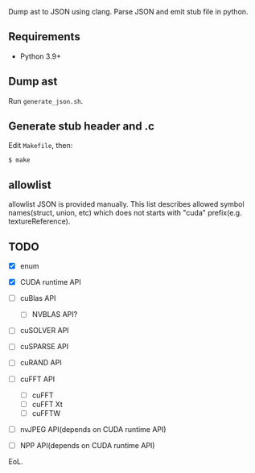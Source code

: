 Dump ast to JSON using clang.
Parse JSON and emit stub file in python.

## Requirements

* Python 3.9+

## Dump ast

Run `generate_json.sh`.

## Generate stub header and .c

Edit `Makefile`, then:

```
$ make
```


## allowlist

allowlist JSON is provided manually.
This list describes allowed symbol names(struct, union, etc) which does not starts with "cuda" prefix(e.g. textureReference).

## TODO

* [x] enum
* [x] CUDA runtime API
* [ ] cuBlas API
  * [ ] NVBLAS API?
* [ ] cuSOLVER API
* [ ] cuSPARSE API
* [ ] cuRAND API
* [ ] cuFFT API
  * [ ] cuFFT
  * [ ] cuFFT Xt
  * [ ] cuFFTW
* [ ] nvJPEG API(depends on CUDA runtime API)
* [ ] NPP API(depends on CUDA runtime API)



EoL.
